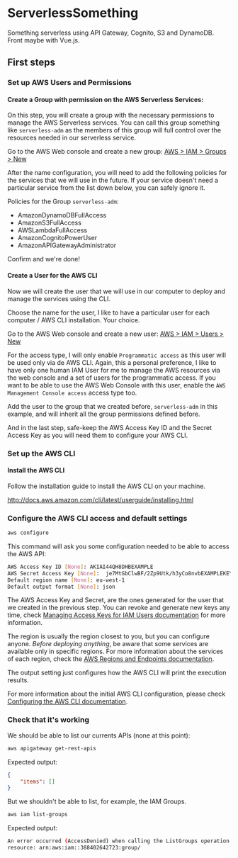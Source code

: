 # ServerlessSomething

Something serverless using API Gateway, Cognito, S3 and DynamoDB. Front maybe with Vue.js.

## First steps

### Set up AWS Users and Permissions

#### Create a Group with permission on the AWS Serverless Services:

On this step, you will create a group with the necessary permissions to manage the AWS Serverless services. You can call this group something like `serverless-adm` as the members of this group will full control over the resources needed in our serverless service.

Go to the AWS Web console and create a new group: [AWS > IAM > Groups > New](https://console.aws.amazon.com/iam/home#/groups$new?step=details)

After the name configuration, you will need to add the following policies for the services that we will use in the future. If your service doesn't need a particular service from the list down below, you can safely ignore it.

Policies for the Group `serverless-adm`:

- AmazonDynamoDBFullAccess
- AmazonS3FullAccess
- AWSLambdaFullAccess
- AmazonCognitoPowerUser
- AmazonAPIGatewayAdministrator

Confirm and we're done!

#### Create a User for the AWS CLI

Now we will create the user that we will use in our computer to deploy and manage the services using the CLI.

Choose the name for the user, I like to have a particular user for each computer / AWS CLI installation. Your choice.

Go to the AWS Web console and create a new user: [AWS > IAM > Users > New](https://console.aws.amazon.com/iam/home#/users$new?step=details)

For the access type, I will only enable `Programmatic access` as this user will be used only via de AWS CLI. Again, this a personal preference, I like to have only one human IAM User for me to manage the AWS resources via the web console and a set of users for the programmatic access. If you want to be able to use the AWS Web Console with this user, enable the `AWS Management Console access` access type too.

Add the user to the group that we created before, `serverless-adm` in this example, and will inherit all the group permissions defined before.

And in the last step, safe-keep the AWS Access Key ID and the Secret Access Key as you will need them to configure your AWS CLI.


### Set up the AWS CLI

#### Install the AWS CLI

Follow the installation guide to install the AWS CLI on your machine.

http://docs.aws.amazon.com/cli/latest/userguide/installing.html

### Configure the AWS CLI access and default settings

```bash
aws configure
```

This command will ask you some configuration needed to be able to access the AWS API:

```bash
AWS Access Key ID [None]: AKIAI44QH8DHBEXAMPLE
AWS Secret Access Key [None]:  je7MtGbClwBF/2Zp9Utk/h3yCo8nvbEXAMPLEKEY
Default region name [None]: eu-west-1
Default output format [None]: json
```

The AWS Access Key and Secret, are the ones generated for the user that we created in the previous step. You can revoke and generate new keys any time, check [Managing Access Keys for IAM Users documentation](http://docs.aws.amazon.com/IAM/latest/UserGuide/id_credentials_access-keys.html#Using_CreateAccessKey) for more information.

The region is usually the region closest to you, but you can configure anyone. *Before deploying anything*, be aware that some services are available only in specific regions. For more information about the services of each region, check the [AWS Regions and Endpoints documentation](http://docs.aws.amazon.com/general/latest/gr/rande.html).

The output setting just configures how the AWS CLI will print the execution results.

For more information about the initial AWS CLI configuration, please check [Configuring the AWS CLI documentation](http://docs.aws.amazon.com/cli/latest/userguide/cli-chap-getting-started.html).

### Check that it's working

We should be able to list our currents APIs (none at this point):

```bash
aws apigateway get-rest-apis
```

Expected output:

```json
{
    "items": []
}
```

But we shouldn't be able to list, for example, the IAM Groups.

```bash
aws iam list-groups
```

Expected output:

```bash
An error occurred (AccessDenied) when calling the ListGroups operation: User: arn:aws:iam::388402642723:user/alyx is not authorized to perform: iam:ListGroups on
resource: arn:aws:iam::388402642723:group/
```
